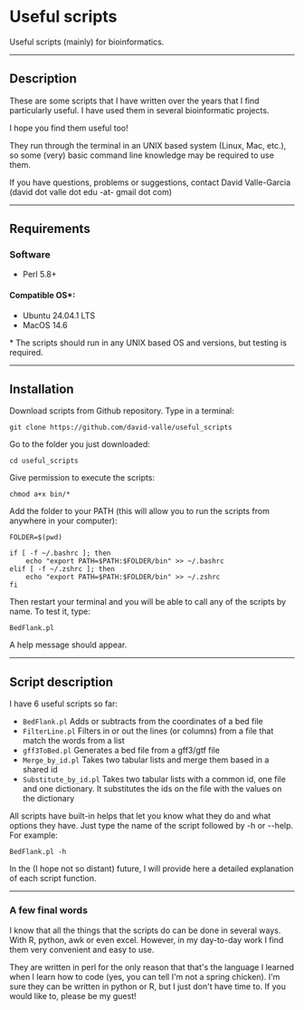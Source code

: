 # Useful scripts
Useful scripts (mainly) for bioinformatics.

---

## Description

These are some scripts that I have written over the years that I find particularly useful. I have used them in several bioinformatic projects.

I hope you find them useful too! 

They run through the terminal in an UNIX based system (Linux, Mac, etc.), so some (very) basic command line knowledge may be required to use them.

If you have questions, problems or suggestions, contact David Valle-Garcia (david dot valle dot edu -at- gmail dot com)

---

## Requirements

### Software
* Perl 5.8+

#### Compatible OS*:
* Ubuntu 24.04.1 LTS
* MacOS 14.6

\* The scripts should run in any UNIX based OS and versions, but testing is required.

---

## Installation

Download scripts from Github repository. Type in a terminal: 
```
git clone https://github.com/david-valle/useful_scripts
```
Go to the folder you just downloaded:
```
cd useful_scripts
```
Give permission to execute the scripts:
```
chmod a+x bin/*
```
Add the folder to your PATH (this will allow you to run the scripts from anywhere in your computer):
```
FOLDER=$(pwd)
```
```
if [ -f ~/.bashrc ]; then
    echo "export PATH=$PATH:$FOLDER/bin" >> ~/.bashrc
elif [ -f ~/.zshrc ]; then
    echo "export PATH=$PATH:$FOLDER/bin" >> ~/.zshrc
fi
```
Then restart your terminal and you will be able to call any of the scripts by name. To test it, type:
```
BedFlank.pl
```
A help message should appear.

---

## Script description

I have 6 useful scripts so far:

* `BedFlank.pl`			Adds or subtracts from the coordinates of a bed file
* `FilterLine.pl`		Filters in or out the lines (or columns) from a file that match the words from a list
* `gff3ToBed.pl`		Generates a bed file from a gff3/gtf file
* `Merge_by_id.pl`		Takes two tabular lists and merge them based in a shared id
* `Substitute_by_id.pl`	Takes two tabular lists with a common id, one file and one dictionary. It substitutes the ids on the file with the values on the dictionary

All scripts have built-in helps that let you know what they do and what options they have. Just type the name of the script followed by -h or --help. For example:
```
BedFlank.pl -h
```

In the (I hope not so distant) future, I will provide here a detailed explanation of each script function.

---

### A few final words

I know that all the things that the scripts do can be done in several ways. With R, python, awk or even excel. However, in my day-to-day work I find them very convenient and easy to use.

They are written in perl for the only reason that that's the language I learned when I learn how to code (yes, you can tell I'm not a spring chicken). I'm sure they can be written in python or R, but I just don't have time to. If you would like to, please be my guest!